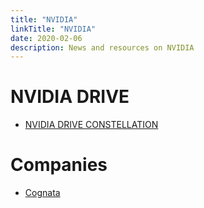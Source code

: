 ```yaml
---
title: "NVIDIA"
linkTitle: "NVIDIA"
date: 2020-02-06
description: News and resources on NVIDIA
---
```


# NVIDIA DRIVE
* [NVIDIA DRIVE CONSTELLATION](https://www.nvidia.com/en-us/self-driving-cars/drive-constellation/)

# Companies

* [Cognata](https://www.cognata.com/)
